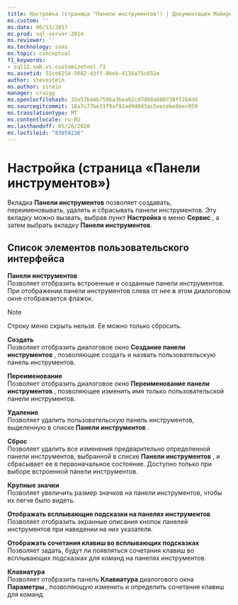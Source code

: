 ```yaml
---
title: Настройка (страница "Панели инструментов") | Документация Майкрософт
ms.custom: ''
ms.date: 06/13/2017
ms.prod: sql-server-2014
ms.reviewer: ''
ms.technology: ssms
ms.topic: conceptual
f1_keywords:
- sql12.swb.vs.customizetool.f1
ms.assetid: 51ce6254-5682-43ff-8beb-4116a75c652e
author: stevestein
ms.author: sstein
manager: craigg
ms.openlocfilehash: 32e57b44b759ba36ea92cd7d08a600738ff2b4dd
ms.sourcegitcommit: 18a7c77be31f9af92ad9d0d3ac5eecebe8eec959
ms.translationtype: MT
ms.contentlocale: ru-RU
ms.lasthandoff: 05/26/2020
ms.locfileid: "83859236"
---
```

# <a name="customize-toolbars-page"></a>Настройка (страница «Панели инструментов»)
  Вкладка **Панели инструментов** позволяет создавать, переименовывать, удалять и сбрасывать панели инструментов. Эту вкладку можно вызвать, выбрав пункт **Настройка** в меню **Сервис** , а затем выбрать вкладку **Панели инструментов**.  
  
## <a name="ui-element-list"></a>Список элементов пользовательского интерфейса  
 **Панели инструментов**  
 Позволяет отобразить встроенные и созданные панели инструментов. При отображении панели инструментов слева от нее в этом диалоговом окне отображается флажок.  
  
> [!NOTE]  
>  Строку меню скрыть нельзя. Ее можно только сбросить.  
  
 **Создать**  
 Позволяет отобразить диалоговое окно **Создание панели инструментов** , позволяющее создать и назвать пользовательскую панель инструментов.  
  
 **Переименование**  
 Позволяет отобразить диалоговое окно **Переименование панели инструментов** , позволяющее изменить имя только пользовательской панели инструментов.  
  
 **Удаление**  
 Позволяет удалить пользовательскую панель инструментов, выделенную в списке **Панели инструментов** .  
  
 **Сброс**  
 Позволяет удалить все изменения предварительно определенной панели инструментов, выбранной в списке **Панели инструментов** , и сбрасывает ее в первоначальное состояние. Доступно только при выборе встроенной панели инструментов.  
  
 **Крупные значки**  
 Позволяет увеличить размер значков на панели инструментов, чтобы их легче было видеть.  
  
 **Отображать всплывающие подсказки на панелях инструментов**  
 Позволяет отобразить экранные описания кнопок панелей инструментов при наведении на них указателя.  
  
 **Отображать сочетания клавиш во всплывающих подсказках**  
 Позволяет задать, будут ли появляться сочетания клавиш во всплывающих подсказках для команд на панелях инструментов.  
  
 **Клавиатура**  
 Позволяет отобразить панель **Клавиатура** диалогового окна **Параметры** , позволяющую изменить и определить сочетания клавиш для команд.  
